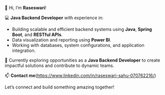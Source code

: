 👋 Hi, I’m **Raseswari**!  

💻 **Java Backend Developer** with experience in:  
- Building scalable and efficient backend systems using **Java**, **Spring Boot**, and **RESTful APIs**.  
- Data visualization and reporting using **Power BI**.  
- Working with databases, system configurations, and application integration.  

🌟 Currently exploring opportunities as a **Java Backend Developer** to create impactful solutions and contribute to dynamic teams.  

📫 **Contact me**(https://www.linkedin.com/in/raseswari-sahu-070762216/)

Let’s connect and build something amazing together!
